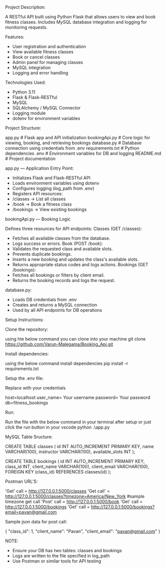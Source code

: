 Project Description:

A RESTful API built using Python Flask that allows users to view and book fitness classes. Includes MySQL database integration and logging for monitoring requests.


Features:

- User registration and authentication
- View available fitness classes
- Book or cancel classes
- Admin panel for managing classes
- MySQL integration
- Logging and error handling


Technologies Used:

- Python 3.11
- Flask & Flask-RESTful
- MySQL
- SQLAlchemy / MySQL Connector
- Logging module
- dotenv for environment variables


Project Structure:

app.py               # Flask app and API initialization
bookingApi.py        # Core logic for viewing, booking, and retrieving bookings
database.py          # Database connection using credentials from .env
requirements.txt     # Python dependencies
.env                 # Environment variables for DB and logging
README.md            # Project documentation


app.py — Application Entry Point:

- Initializes Flask and Flask-RESTful API
- Loads environment variables using dotenv
- Configures logging (log_path from .env)
- Registers API resources:
- /classes → List all classes
- /book → Book a fitness class
- /bookings → View existing bookings


bookingApi.py — Booking Logic

Defines three resources for API endpoints:
Classes (GET /classes):
 - Fetches all available classes from the database.
 - Logs success or errors.
Book (POST /book):
 - Validates the requested class and available slots.
 - Prevents duplicate bookings.
 - Inserts a new booking and updates the class's available slots.
 - Returns appropriate status codes and logs actions.
Bookings (GET /bookings):
 - Fetches all bookings or filters by client email.
 - Returns the booking records and logs the request.


database.py:

- Loads DB credentials from .env
- Creates and returns a MySQL connection
- Used by all API endpoints for DB operations


Setup Instructions:

Clone the repository:

using hte below command you can clone into your machine
git clone https://github.com/Varun-Malegama/Booking_Api.git


Install dependencies:

using the below command install dependencies
pip install -r requirements.txt


Setup the .env file:

Replace with your credentials

host=localhost
user_name= Your username
password= Your password
db=fitness_bookings


Run:

Run the file with the below command in your terminal after setup or just click the run button in your vscode
python .\app.py


MySQL Table Sructure:

CREATE TABLE classes (
    id INT AUTO_INCREMENT PRIMARY KEY,
    name VARCHAR(100),
    instructor VARCHAR(100),
    available_slots INT
);

CREATE TABLE bookings (
    id INT AUTO_INCREMENT PRIMARY KEY,
    class_id INT,
    client_name VARCHAR(100),
    client_email VARCHAR(100),
    FOREIGN KEY (class_id) REFERENCES classes(id)
);


Postman URL'S:

'Get' call = http://127.0.0.1:5000/classes
'Get call' = http://127.0.0.1:5000/classes?timezone=America/New_York    #sample timezone get call
'Post' call = http://127.0.0.1:5000/book
'Get' call = http://127.0.0.1:5000/bookings
'Get' call = http://127.0.0.1:5000/bookings?email=pavan@gmail.com


Sample json data for post call:

{
  "class_id": 1,
  "client_name": "Pavan",
  "client_email": "pavan@gmail.com"
}


NOTE:

- Ensure your DB has two tables: classes and bookings
- Logs are written to the file specified in log_path
- Use Postman or similar tools for API testing
